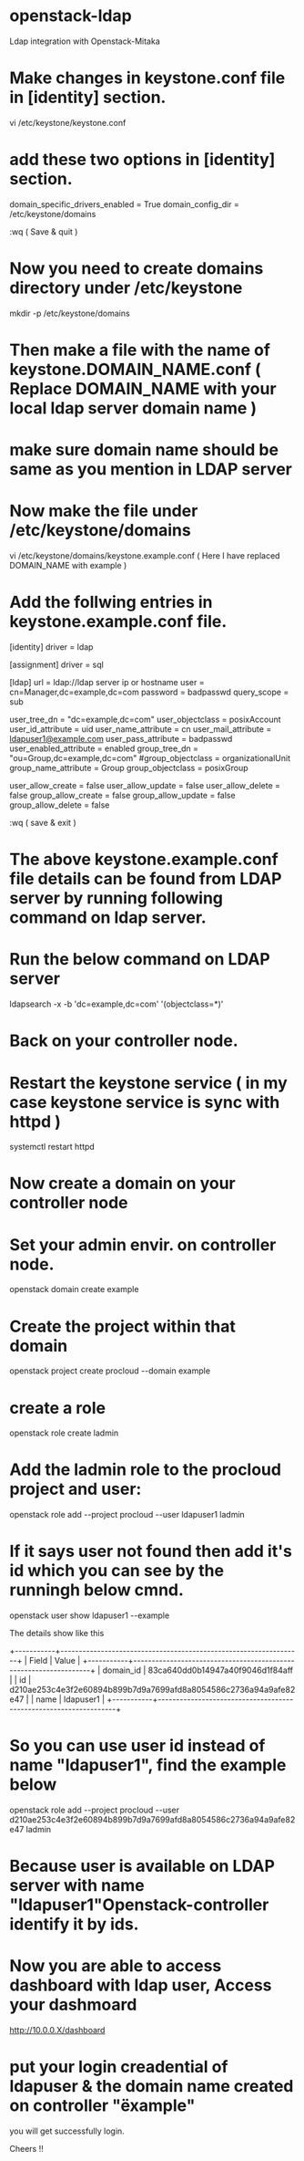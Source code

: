 # openstack-ldap
Ldap integration with Openstack-Mitaka
# Make changes in keystone.conf file in [identity] section.
vi /etc/keystone/keystone.conf
# add these two options in [identity] section.
domain_specific_drivers_enabled = True
domain_config_dir = /etc/keystone/domains

:wq ( Save & quit )

# Now you need to create domains directory under /etc/keystone

mkdir -p /etc/keystone/domains

# Then make a file with the name of keystone.DOMAIN_NAME.conf ( Replace DOMAIN_NAME with your local ldap server domain name )
# make sure domain name should be same as you mention in LDAP server

# Now make the file under /etc/keystone/domains

vi /etc/keystone/domains/keystone.example.conf       ( Here I have replaced DOMAIN_NAME with example )

# Add the follwing entries in keystone.example.conf file.

[identity]
driver = ldap

[assignment]
driver = sql

[ldap]
url = ldap://ldap server ip or hostname
user = cn=Manager,dc=example,dc=com
password = badpasswd
query_scope = sub

user_tree_dn = "dc=example,dc=com"
user_objectclass = posixAccount
user_id_attribute = uid
user_name_attribute = cn
user_mail_attribute = ldapuser1@example.com
user_pass_attribute = badpasswd
user_enabled_attribute = enabled
group_tree_dn = "ou=Group,dc=example,dc=com"
#group_objectclass = organizationalUnit
group_name_attribute = Group
group_objectclass = posixGroup


user_allow_create = false
user_allow_update = false
user_allow_delete = false
group_allow_create = false
group_allow_update = false
group_allow_delete = false

:wq ( save & exit )

# The above keystone.example.conf file details can be found from LDAP server by running following command on ldap server.

# Run the below command on LDAP server

ldapsearch -x -b 'dc=example,dc=com' '(objectclass=*)'

# Back on your controller node.

# Restart the keystone service ( in my case keystone service is sync with httpd )

systemctl restart httpd

# Now create a domain on your controller node 
# Set your admin envir. on controller node.

openstack domain create example

# Create the project within that domain

openstack project create procloud --domain example

# create a role

openstack role create ladmin

# Add the ladmin role to the procloud project and user:

openstack role add --project procloud --user ldapuser1 ladmin

# If it says user not found then add it's id which you can see by the runningh below cmnd.

openstack user show ldapuser1 --example

The details show like this 

+-----------+------------------------------------------------------------------+
| Field     | Value                                                            |
+-----------+------------------------------------------------------------------+
| domain_id | 83ca640dd0b14947a40f9046d1f84aff                                 |
| id        | d210ae253c4e3f2e60894b899b7d9a7699afd8a8054586c2736a94a9afe82e47 |
| name      | ldapuser1                                                        |
+-----------+------------------------------------------------------------------+

# So you can use user id instead of name "ldapuser1", find the example below

openstack role add --project procloud --user d210ae253c4e3f2e60894b899b7d9a7699afd8a8054586c2736a94a9afe82e47 ladmin

# Because user is available on LDAP server with name "ldapuser1"Openstack-controller identify it by ids.

# Now you are able to access dashboard with ldap user, Access your dashmoard

http://10.0.0.X/dashboard

# put your login creadential of ldapuser & the domain name created on controller "ëxample"


you will get successfully login.

Cheers !!


